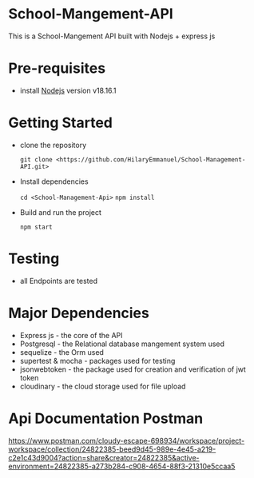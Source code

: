 # School-Mangement-API
This is a School-Mangement API built with Nodejs + express js

# Pre-requisites
- install [Nodejs](https://nodejs.org/en/blog/release/v18.16.1) version v18.16.1

# Getting Started
- clone the repository

  ` git clone <https://github.com/HilaryEmmanuel/School-Management-API.git> `

- Install dependencies
  
  ` cd <School-Management-Api> `
  ` npm install `

- Build and run the project
  
  ` npm start  `

# Testing
- all Endpoints are tested

# Major Dependencies
- Express js - the core of the API
- Postgresql - the Relational database mangement system used
- sequelize - the Orm used
- supertest & mocha - packages used for testing
- jsonwebtoken - the package used  for creation and verification of jwt token
- cloudinary - the cloud storage used for file upload



# Api Documentation Postman
https://www.postman.com/cloudy-escape-698934/workspace/project-workspace/collection/24822385-beed9d45-989e-4e45-a219-c2e1c43d9004?action=share&creator=24822385&active-environment=24822385-a273b284-c908-4654-88f3-21310e5ccaa5

